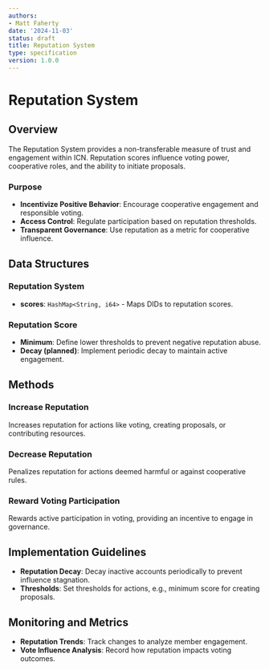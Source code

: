 ```yaml
---
authors:
- Matt Faherty
date: '2024-11-03'
status: draft
title: Reputation System
type: specification
version: 1.0.0
---
```


# Reputation System

## Overview
The Reputation System provides a non-transferable measure of trust and engagement within ICN. Reputation scores influence voting power, cooperative roles, and the ability to initiate proposals.

### Purpose
- **Incentivize Positive Behavior**: Encourage cooperative engagement and responsible voting.
- **Access Control**: Regulate participation based on reputation thresholds.
- **Transparent Governance**: Use reputation as a metric for cooperative influence.

## Data Structures

### Reputation System
- **scores**: `HashMap<String, i64>` - Maps DIDs to reputation scores.

### Reputation Score
- **Minimum**: Define lower thresholds to prevent negative reputation abuse.
- **Decay (planned)**: Implement periodic decay to maintain active engagement.

## Methods

### Increase Reputation
Increases reputation for actions like voting, creating proposals, or contributing resources.

### Decrease Reputation
Penalizes reputation for actions deemed harmful or against cooperative rules.

### Reward Voting Participation
Rewards active participation in voting, providing an incentive to engage in governance.

## Implementation Guidelines
- **Reputation Decay**: Decay inactive accounts periodically to prevent influence stagnation.
- **Thresholds**: Set thresholds for actions, e.g., minimum score for creating proposals.

## Monitoring and Metrics
- **Reputation Trends**: Track changes to analyze member engagement.
- **Vote Influence Analysis**: Record how reputation impacts voting outcomes.
